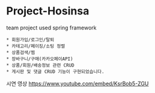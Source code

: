 # Project-Hosinsa
team project used spring framework<br>

    * 회원가입/로그인/탈퇴
    * 카테고리/페이징/소팅 정렬
    * 상품검색/찜
    * 장바구니/구매(카카오페이API)
    * 상품/회원/배송정보 관련 CRUD
    * 게시판 및 댓글 CRUD 기능이 구현되었습니다.

시연 영상
https://www.youtube.com/embed/KsrBob5-ZGU
